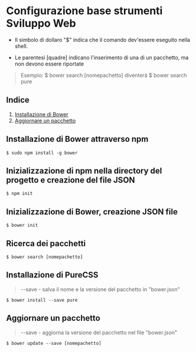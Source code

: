# Configurazione base strumenti Sviluppo Web

* Il simbolo di dollaro "$" indica che il comando dev'essere eseguito nella shell.

* Le parentesi [quadre] indicano l'inserimento di una di un pacchetto, ma non devono essere riportate

> Esempio:
	$ bower search [nomepachetto] diventerà 
	$ bower search pure

## Indice
1. [Installazione di Bower](#installazione-di-Bower-attraverso-npm)
6. [Aggiornare un pacchetto](#aggiornare-un-pacchetto)

## Installazione di Bower attraverso npm

```shell
$ sudo npm install -g bower
```

## Inizializzazione di npm nella directory del progetto e creazione del file JSON

```shell
$ npm init
```

## Inizializzazione di Bower, creazione JSON file
```shell
$ bower init
```

## Ricerca dei pacchetti
```shell
$ bower search [nomepachetto]
```

## Installazione di PureCSS

> --save - salva il nome e la versione del pacchetto in "bower.json"

```shell
$ bower install --save pure
```
## Aggiornare un pacchetto

> --save - aggiorna la versione del pacchetto nel file "bower.json"

```shell
$ bower update --save [nomepachetto]
```